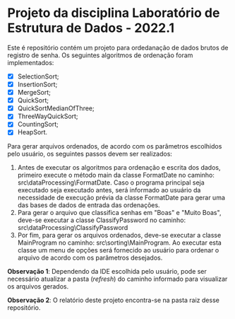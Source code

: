 # Projeto da disciplina Laboratório de Estrutura de Dados - 2022.1 

Este é repositório contém um projeto para ordedanação de dados brutos de registro de senha.  Os seguintes algoritmos de ordenação foram implementados:
 - [X] SelectionSort; 
 - [X] InsertionSort; 
 - [X] MergeSort;
 - [X] QuickSort;
 - [X] QuickSortMedianOfThree;
 - [X] ThreeWayQuickSort;
 - [X] CountingSort;
 - [X] HeapSort.
 
 Para gerar arquivos ordenados, de acordo com os parâmetros escolhidos pelo usuário, os seguintes passos devem ser realizados:
1. Antes de executar os algoritmos para ordenação e escrita dos dados, primeiro execute o método main da classe FormatDate no caminho: src\dataProcessing\FormatDate. Caso o programa principal seja executado seja executado antes, será informado ao usuário da necessidade de execução prévia da classe FormatDate para gerar uma das bases de dados de entrada das ordenações.
2. Para gerar o arquivo que classifica senhas em "Boas" e "Muito Boas", deve-se executar a classe ClassifyPassword no caminho: src\dataProcessing\ClassifyPassword
3. Por fim, para gerar os arquivos ordenados, deve-se executar a classe MainProgram no caminho: src\sorting\MainProgram. Ao executar esta classe um menu de opções será fornecido ao usuário para ordenar o arquivo de acordo com os parâmetros desejados.

**Observação 1**: Dependendo da IDE escolhida pelo usuário, pode ser necessário atualizar a pasta (*refresh*) do caminho informado para visualizar os arquivos gerados.

**Observação 2**: O relatório deste projeto encontra-se na pasta raiz desse repositório.